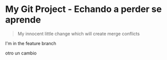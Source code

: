 # My Git Project - Echando a perder se aprende

> My innocent little change which will create merge conflicts



I'm in the feature branch








otro
un cambio